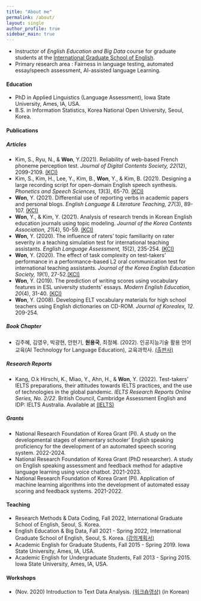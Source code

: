 ```yaml
---
title: "About me"
permalink: /about/
layout: single
author_profile: true
sidebar_main: true
---
```


+ Instructor of *English Education and Big Data* course for graduate students at the [International Graduate School of English](https://igse.ac.kr/en/). 
+ Primary research area : Fairness in language testing, automated essay/speech assessment, AI-assisted language Learning.  

#### Education
+ PhD in Applied Linguistics (Language Assessment), Iowa State University, Ames, IA, USA.  
+ B.S. in Information Statistics, Korea National Open University, Seoul, Korea.

#### Publications
##### Articles
+ Kim, S., Ryu, N., & **Won**, Y.(2021). Reliability of web-based French phoneme perception test. *Journal of Digital Contents Society, 22*(12), 2099-2109. [(KCI)](https://www.kci.go.kr/kciportal/ci/sereArticleSearch/ciSereArtiView.kci?sereArticleSearchBean.artiId=ART002793700)
+ Kim, S., Kim, H., Lee, Y., Kim, B., **Won**, Y., & Kim, B. (2021). Designing a large recording script for open-domain English speech synthesis. *Phonetics and Speech Sciences, 13*(3), 65-70. [(KCI)](https://www.kci.go.kr/kciportal/ci/sereArticleSearch/ciSereArtiView.kci?sereArticleSearchBean.artiId=ART002763121)
+ **Won**, Y. (2021). Differential use of reporting verbs in academic papers and personal blogs. *English Language & Literature Teaching, 27*(3), 89-107. [(KCI)](https://www.kci.go.kr/kciportal/ci/sereArticleSearch/ciSereArtiView.kci?sereArticleSearchBean.artiId=ART002757483)
+ **Won**, Y., & Kim, Y. (2021). Analysis of research trends in Korean English education journals using topic modeling. *Journal of the Korea Contents Association, 21*(4), 50-59. [(KCI)](https://www.kci.go.kr/kciportal/ci/sereArticleSearch/ciSereArtiView.kci?sereArticleSearchBean.artiId=ART002711053)
+ **Won**, Y. (2020). The influence of raters’ topic familiarity on rater severity in a teaching simulation test for international teaching assistants. *English Language Assessment, 15*(2), 235-254. [(KCI)](https://www.kci.go.kr/kciportal/ci/sereArticleSearch/ciSereArtiView.kci?sereArticleSearchBean.artiId=ART002660677)  
+ **Won**, Y. (2020). The effect of task complexity on test-takers’ performance in a performance-based L2 oral communication test for international teaching assistants. *Journal of the Korea English Education Society, 19*(1), 27-52.[(KCI)](https://www.kci.go.kr/kciportal/ci/sereArticleSearch/ciSereArtiView.kci?sereArticleSearchBean.artiId=ART002559997)  
+ **Won**, Y. (2019). The prediction of writing scores using vocabulary features in ESL university students’ essays. *Modern English Education, 20*(4), 31-40. [(KCI)](https://www.kci.go.kr/kciportal/ci/sereArticleSearch/ciSereArtiView.kci?sereArticleSearchBean.artiId=ART002526263)  
+ **Won**, Y. (2008). Developing ELT vocabulary materials for high school teachers using English dictionaries on CD-ROM. *Journal of Korealex, 12*. 209-254.

##### Book Chapter 
+ 김주혜, 김영우, 박광현, 안현기, **원용국**, 최정혜. (2022). 인공지능기술 활용 언어교육(AI Technology for Language Education), 교육과학사. [(출판사)](http://www.kyoyookbook.co.kr/shop/item.php?it_id=1646977440) 

##### Research Reports
+ Kang, O.k Hirschi, K., Miao, Y., Ahn, H., & **Won**, Y. (2022). Test-takers’ IELTS preparations, their attitudes towards IELTS practices, and the use of technologies in the global pandemic. *IELTS Research Reports Online Series, No. 2/22*. British Council, Cambridge Assessment English and IDP: IELTS Australia. Available at [(IELTS)](https://www.ielts.org/for-researchers/research-reports/online-series-2022-2)

##### Grants
+ National Research Foundation of Korea Grant (PI). A study on the developmental stages of elementary schooler’ English speaking proficiency for the development of an automated speech scoring system. 2022-2024. 
+ National Research Foundation of Korea Grant (PhD researcher). A study on English speaking assessment and feedback method for adaptive language learning using voice chatbot. 2021-2023. 
+ National Research Foundation of Korea Grant (PI). Application of machine learning algorithms into the development of automated essay scoring and feedback systems. 2021-2022. 

#### Teaching
+ Research Methods & Data Coding, Fall 2022, International Graduate School of English, Seoul, S. Korea.
+ English Education & Big Data, Fall 2021 - Spring 2022, International Graduate School of English, Seoul, S. Korea. [(강의계획서)](https://drive.google.com/file/d/1UBmTCIvtJws2IcoYs4djZQWmezsCS-Se/view?usp=sharing)
+ Academic English for Graduate Students, Fall 2015 - Spring 2019. Iowa State University, Ames, IA, USA. 
+ Academic English for Undergraduate Students, Fall 2013 - Spring 2015. Iowa State University, Ames, IA, USA.

#### Workshops  
+ (Nov. 2020) Introduction to Text Data Analysis. [(워크숍영상)](https://youtube.com/playlist?list=PLEiZtveAYKFnU9fqjneGyYCroMH8hzoNP) (in Korean)
